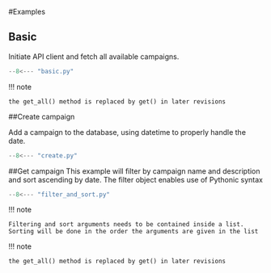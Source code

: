 #Examples

## Basic

Initiate API client and fetch all available campaigns.


```python hl_lines="7-8"
--8<--- "basic.py"
```

!!! note

    the get_all() method is replaced by get() in later revisions

##Create campaign

Add a campaign to the database, using datetime to properly handle the date.

```python hl_lines="8-14"
--8<--- "create.py"
```

##Get campaign
This example will filter by campaign name and description and sort ascending by date.
The filter object enables use of Pythonic syntax 


```python hl_lines="8-10"
--8<--- "filter_and_sort.py"
```

!!! note

    Filtering and sort arguments needs to be contained inside a list.
    Sorting will be done in the order the arguments are given in the list

!!! note

    the get_all() method is replaced by get() in later revisions



 


